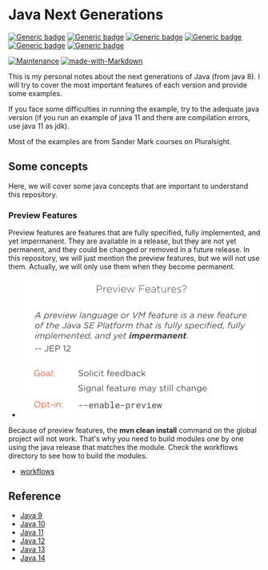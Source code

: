 # Java Next Generations

[![Generic badge](https://img.shields.io/badge/JAVA-Version_9-green.svg)](https://shields.io/)
[![Generic badge](https://img.shields.io/badge/JAVA-Version_10-red.svg)](https://shields.io/)
[![Generic badge](https://img.shields.io/badge/JAVA-Version_11-blue.svg)](https://shields.io/)
[![Generic badge](https://img.shields.io/badge/JAVA-Version_12-pink.svg)](https://shields.io/)
[![Generic badge](https://img.shields.io/badge/JAVA-Version_13-purple.svg)](https://shields.io/)
[![Generic badge](https://img.shields.io/badge/JAVA-Version_14-yellow.svg)](https://shields.io/)

[![Maintenance](https://img.shields.io/badge/Maintained%3F-yes-green.svg)](https://shields.io/)
[![made-with-Markdown](https://img.shields.io/badge/Made%20with-Markdown-1f425f.svg)](http://commonmark.org)

This is my personal notes about the next generations of Java (from java 8). I will try to cover the most important features of each version and provide some examples.

If you face some difficulties in running the example, try to the adequate java version (if you run an example of java 11 and there are compilation errors, use java 11 as jdk).

Most of the examples are from Sander Mark courses on Pluralsight.

## Some concepts

Here, we will cover some java concepts that are important to understand this repository.

### Preview Features

Preview features are features that are fully specified, fully implemented, and yet impermanent. 
They are available in a release, but they are not yet permanent, and they could be changed or removed in a future release.
In this repository, we will just mention the preview features, but we will not use them.
Actually, we will only use them when they become permanent.

- ![preview-features.png](images%2Fpreview-features.png)

Because of preview features, the **mvn clean install** command on the global project will not work. That's why you need to build modules one by one using the java
release that matches the module.
Check the workflows directory to see how to build the modules.
- [workflows](.github/workflows)

## Reference

- [Java 9](https://app.pluralsight.com/library/courses/java-9-whats-new/table-of-contents)
- [Java 10](https://app.pluralsight.com/library/courses/whats-new-java-10-local-variable-type-inference/table-of-contents)
- [Java 11](https://app.pluralsight.com/library/courses/java-11-whats-new/table-of-contents)
- [Java 12](https://app.pluralsight.com/library/courses/java-12-whats-new/table-of-contents)
- [Java 13](https://app.pluralsight.com/library/courses/whats-new-in-java-13/table-of-contents)
- [Java 14](https://app.pluralsight.com/library/courses/java-14-whats-new/table-of-contents)